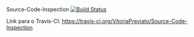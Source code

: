 Source-Code-Inspection [![Build Status](https://travis-ci.org/Prof-Calebe/Source-Code-Inspection.svg?branch=master)](https://travis-ci.org/VitoriaPreviato/Source-Code-Inspection)
 
 Link para o Travis-CI: https://travis-ci.org/VitoriaPreviato/Source-Code-Inspection
